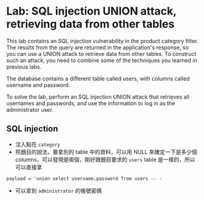 # Lab: SQL injection UNION attack, retrieving data from other tables
This lab contains an SQL injection vulnerability in the product category filter. The results from the query are returned in the application's response, so you can use a UNION attack to retrieve data from other tables. To construct such an attack, you need to combine some of the techniques you learned in previous labs.

The database contains a different table called users, with columns called username and password.

To solve the lab, perform an SQL injection UNION attack that retrieves all usernames and passwords, and use the information to log in as the administrator user.

## SQL injection
* 注入點在 `category`
* 照題目的說法，要拿別的 table 中的資料，可以用 NULL 來確定一下是多少個 columns，可以發現是兩個，剛好跟題目要求的 `users` table 是一樣的，所以可以直接拿
```
payload = 'union select username,password from users -- -
```
* 可以拿到 `administrator` 的帳號密碼